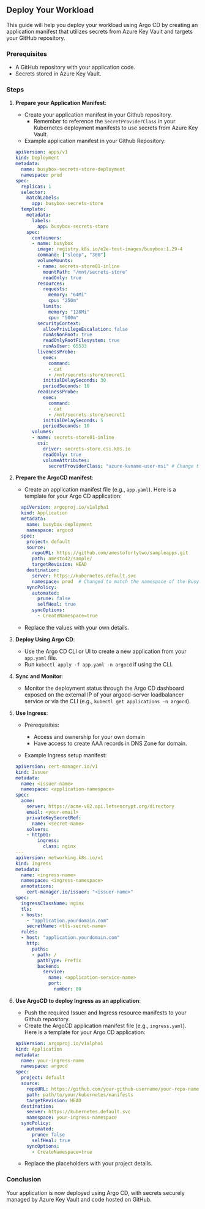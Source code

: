## Deploy Your Workload

This guide will help you deploy your workload using Argo CD by creating an application manifest that utilizes secrets from Azure Key Vault and targets your GitHub repository.

### Prerequisites

- A GitHub repository with your application code.
- Secrets stored in Azure Key Vault.

### Steps

1. **Prepare your Application Manifest**:
    - Create your application manifest in your Github repository.
        - Remember to reference the `SecretProviderClass` in your Kubernetes deployment manifests to use secrets from Azure Key Vault.
    - Example application manifest in your Github Repository:
    ```yaml
    apiVersion: apps/v1
    kind: Deployment
    metadata:
      name: busybox-secrets-store-deployment
      namespace: prod
    spec:
      replicas: 1
      selector:
        matchLabels:
          app: busybox-secrets-store
      template:
        metadata:
          labels:
            app: busybox-secrets-store
        spec:
          containers:
          - name: busybox
            image: registry.k8s.io/e2e-test-images/busybox:1.29-4
            command: ["sleep", "300"]
            volumeMounts:
            - name: secrets-store01-inline
              mountPath: "/mnt/secrets-store"
              readOnly: true
            resources:
              requests:
                memory: "64Mi"
                cpu: "250m"
              limits:
                memory: "128Mi"
                cpu: "500m"
            securityContext:
              allowPrivilegeEscalation: false
              runAsNonRoot: true
              readOnlyRootFilesystem: true
              runAsUser: 65533
            livenessProbe:
              exec:
                command:
                - cat
                - /mnt/secrets-store/secret1
              initialDelaySeconds: 30
              periodSeconds: 10
            readinessProbe:
              exec:
                command:
                - cat
                - /mnt/secrets-store/secret1
              initialDelaySeconds: 5
              periodSeconds: 10
          volumes:
          - name: secrets-store01-inline
            csi:
              driver: secrets-store.csi.k8s.io
              readOnly: true
              volumeAttributes:
                secretProviderClass: "azure-kvname-user-msi" # Change this to reflect your secretProviderClass name

    ```
2. **Prepare the ArgoCD manifest**:
    - Create an application manifest file (e.g., `app.yaml`). Here is a template for your Argo CD application:

    ```yaml
      apiVersion: argoproj.io/v1alpha1
      kind: Application
      metadata:
        name: busybox-deployment
        namespace: argocd
      spec:
        project: default
        source:
          repoURL: https://github.com/amestofortytwo/sampleapps.git
          path: amesto42/sample/
          targetRevision: HEAD
        destination:
          server: https://kubernetes.default.svc
          namespace: prod  # Changed to match the namespace of the BusyBox deployment
        syncPolicy:
          automated:
            prune: false
            selfHeal: true
          syncOptions:
            - CreateNamespace=true
    ```

    - Replace the values with your own details.

3. **Deploy Using Argo CD**:
    - Use the Argo CD CLI or UI to create a new application from your `app.yaml` file.
    - Run `kubectl apply -f app.yaml -n argocd` if using the CLI.

4. **Sync and Monitor**:
    - Monitor the deployment status through the Argo CD dashboard exposed on the external IP of your argocd-server loadbalancer service or via the CLI (e.g., `kubectl get applications -n argocd`).

5. **Use Ingress**:
    - Prerequisites:
        - Access and ownership for your own domain
        - Have access to create AAA records in DNS Zone for domain.

    - Example Ingress setup manifest:
    ```yaml
    apiVersion: cert-manager.io/v1
    kind: Issuer
    metadata:
      name: <issuer-name>
      namespace: <application-namespace>
    spec:
      acme:
        server: https://acme-v02.api.letsencrypt.org/directory
        email: <your-email>
        privateKeySecretRef:
          name: <secret-name>
        solvers:
        - http01:
            ingress:
              class: nginx
    ---
    apiVersion: networking.k8s.io/v1
    kind: Ingress
    metadata:
      name: <ingress-name>
      namespace: <ingress-namespace>
      annotations:
        cert-manager.io/issuer: "<issuer-name>"
    spec:
      ingressClassName: nginx
      tls:
      - hosts:
        - "application.yourdomain.com"
        secretName: <tls-secret-name>
      rules:
      - host: "application.yourdomain.com"
        http:
          paths:
          - path: /
            pathType: Prefix
            backend:
              service:
                name: <application-service-name>
                port:
                  number: 80
    ```

6. **Use ArgoCD to deploy Ingress as an application**:
    - Push the required Issuer and Ingress resource manifests to your Github repository.
    - Create the ArgoCD application manifest file (e.g., `ingress.yaml`). Here is a template for your Argo CD application:

    ```yaml
    apiVersion: argoproj.io/v1alpha1
    kind: Application
    metadata:
      name: your-ingress-name
      namespace: argocd
    spec:
      project: default
      source:
        repoURL: https://github.com/your-github-username/your-repo-name.git
        path: path/to/your/kubernetes/manifests
        targetRevision: HEAD
      destination:
        server: https://kubernetes.default.svc
        namespace: your-ingress-namespace
      syncPolicy:
        automated:
          prune: false
          selfHeal: true
        syncOptions:
          - CreateNamespace=true
    ```

    - Replace the placeholders with your project details.

### Conclusion

Your application is now deployed using Argo CD, with secrets securely managed by Azure Key Vault and code hosted on GitHub.